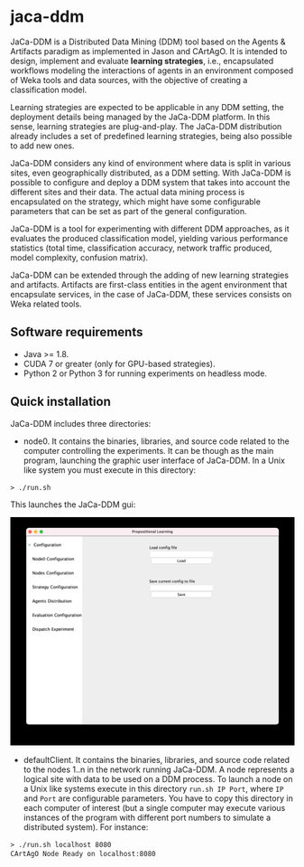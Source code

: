 # jaca-ddm

JaCa-DDM is a Distributed Data Mining (DDM) tool based on the Agents & Artifacts paradigm as implemented in Jason and CArtAgO. It is intended to design, implement and evaluate **learning strategies**, i.e.,  encapsulated workflows modeling the interactions of agents in an environment composed of Weka tools and data sources, with the objective of creating a classification model.

Learning strategies are expected to be applicable in any DDM setting, the deployment details being managed by the JaCa-DDM platform. In this sense, learning strategies are plug-and-play. The JaCa-DDM distribution already includes a set of predefined learning strategies, being also possible to add new ones.

JaCa-DDM considers any kind of environment where data is split in various sites, even geographically distributed, as a DDM setting. With JaCa-DDM is possible to configure and deploy a DDM system that takes into account the different sites and their data. The actual data mining process is encapsulated on the strategy, which might have some configurable parameters that can be set as part of the general configuration.

JaCa-DDM is a tool for experimenting with different DDM approaches, as it evaluates the produced classification model, yielding various performance statistics (total time, classification accuracy, network traffic produced, model complexity, confusion matrix).

JaCa-DDM can be extended through the adding of new learning strategies and artifacts. Artifacts are first-class entities in the agent environment that encapsulate services, in the case of JaCa-DDM, these services consists on Weka related tools.

## Software requirements

- Java >= 1.8.
- CUDA 7 or greater (only for GPU-based strategies).
- Python 2 or Python 3 for running experiments on headless mode.

## Quick installation

JaCa-DDM includes three directories:

- node0. It contains the binaries, libraries, and source code related to the computer controlling the experiments. It can be though as the main program, launching the graphic user interface of JaCa-DDM. In a Unix like system you must execute in this directory:

```
> ./run.sh
```

This launches the JaCa-DDM gui:

![Jaca-DDM gui](/img/jaca-ddm-gui.png)

- defaultClient. It contains the binaries, libraries, and source code related to the nodes 1..n in the network running JaCa-DDM. A node represents a logical site with data to be used on a DDM process. To launch a node on a Unix like systems execute in this directory `run.sh IP Port`, where `IP` and `Port` are configurable parameters. You have to copy this directory in each computer of interest (but a single computer may execute various instances of the program with different port numbers to simulate a distributed system). For instance:

```
> ./run.sh localhost 8080
CArtAgO Node Ready on localhost:8080
```

